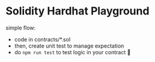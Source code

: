 # Solidity Hardhat Playground

simple flow:

- code in contracts/\*.sol
- then, create unit test to manage expectation
- do `npm run test` to test logic in your contract 🤯
